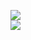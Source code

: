[![](https://img.shields.io/badge/Made%20With-Github%20Spray-lightgrey.svg?style=for-the-badge&logo=github)](https://github.com/Annihil/github-spray#3877)  
[![](https://i.imgur.com/2DrTn0Z.gif)](https://github.com/Annihil/github-spray)